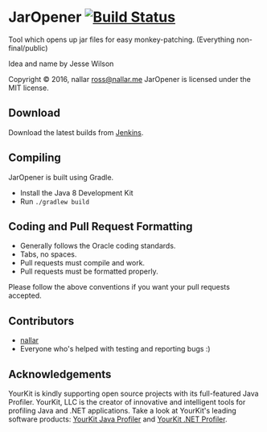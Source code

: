 JarOpener [![Build Status](http://nallar.me/buildservice/job/JarOpener/badge/icon)](http://nallar.me/buildservice/job/JarOpener/)
====
Tool which opens up jar files for easy monkey-patching. (Everything non-final/public)

Idea and name by Jesse Wilson

Copyright &copy; 2016, nallar <ross@nallar.me>
JarOpener is licensed under the MIT license.

Download
---
Download the latest builds from [Jenkins].

Compiling
---
JarOpener is built using Gradle.

* Install the Java 8 Development Kit
* Run `./gradlew build`


Coding and Pull Request Formatting
---
* Generally follows the Oracle coding standards.
* Tabs, no spaces.
* Pull requests must compile and work.
* Pull requests must be formatted properly.

Please follow the above conventions if you want your pull requests accepted.

Contributors
---

* [nallar](https://github.com/nallar/ "Ross Allan")
* Everyone who's helped with testing and reporting bugs :)

Acknowledgements
---

YourKit is kindly supporting open source projects with its full-featured Java Profiler. YourKit, LLC is the creator of innovative and intelligent tools for profiling Java and .NET applications. Take a look at YourKit's leading software products: [YourKit Java Profiler](http://www.yourkit.com/java/profiler/index.jsp) and [YourKit .NET Profiler](http://www.yourkit.com/.net/profiler/index.jsp).

[Jenkins]: http://nallar.me/buildservice
